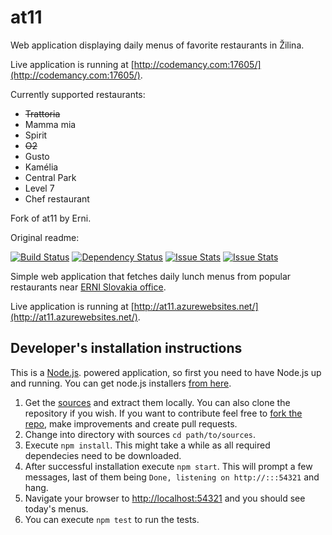 at11
==========

Web application displaying daily menus of favorite restaurants in Žilina.

Live application is running at [http://codemancy.com:17605/](http://codemancy.com:17605/).

Currently supported restaurants:

* ~~Trattoria~~
* Mamma mia
* Spirit
* ~~O2~~
* Gusto
* Kamélia
* Central Park
* Level 7
* Chef restaurant

Fork of at11 by Erni.

Original readme:

[![Build Status](https://travis-ci.org/ERNICommunity/at11.svg?branch=master)](https://travis-ci.org/ERNICommunity/at11)
[![Dependency Status](https://david-dm.org/ERNICommunity/at11.svg)](https://david-dm.org/ERNICommunity/at11)
[![Issue Stats](http://issuestats.com/github/ERNICommunity/at11/badge/pr?style=flat)](http://issuestats.com/github/ERNICommunity/at11)
[![Issue Stats](http://issuestats.com/github/ERNICommunity/at11/badge/issue?style=flat)](http://issuestats.com/github/ERNICommunity/at11)


Simple web application that fetches daily lunch menus from popular restaurants near [ERNI Slovakia office](http://erni.sk).

Live application is running at [http://at11.azurewebsites.net/](http://at11.azurewebsites.net/).


Developer's installation instructions
---

This is a [Node.js](http://nodejs.org). powered application, so first you need to have Node.js up and running. You can get node.js installers [from here](https://nodejs.org/en/download/).

1. Get the [sources](https://github.com/at11/at11/archive/master.zip) and extract them locally. You can also clone the repository if you wish. If you want to contribute feel free to [fork the repo](https://help.github.com/articles/fork-a-repo), make improvements and create pull requests.
2. Change into directory with sources `cd path/to/sources`.
3. Execute `npm install`. This might take a while as all required dependecies need to be downloaded.
4. After successful installation execute `npm start`. This will prompt a few messages, last of them being `Done, listening on http://:::54321` and hang.
5. Navigate your browser to [http://localhost:54321](http://localhost:54321) and you should see today's menus.
6. You can execute `npm test` to run the tests.
